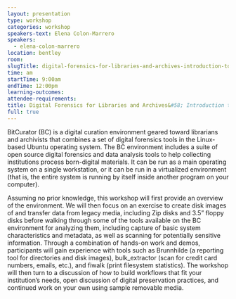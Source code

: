 ```yaml
---
layout: presentation
type: workshop
categories: workshop
speakers-text: Elena Colon-Marrero
speakers:
  - elena-colon-marrero
location: bentley
room:
slugTitle: digital-forensics-for-libraries-and-archives-introduction-to-using-bitcurator
time: am
startTime: 9:00am
endTime: 12:00pm
learning-outcomes:
attendee-requirements:
title: Digital Forensics for Libraries and Archives&#58; Introduction to Using BitCurator
full: true
---
```

BitCurator (BC) is a digital curation environment geared toward librarians and archivists that combines a set of digital forensics tools in the Linux-based Ubuntu operating system. The BC environment includes a suite of open source digital forensics and data analysis tools to help collecting institutions process born-digital materials. It can be run as a main operating system on a single workstation, or it can be run in a virtualized environment (that is, the entire system is running by itself inside another program on your computer).

Assuming no prior knowledge, this workshop will first provide an overview of the environment. We will then focus on an exercise to create disk images of and transfer data from legacy media, including Zip disks and 3.5” floppy disks before walking through some of the tools available on the BC environment for analyzing them, including capture of basic system characteristics and metadata, as well as scanning for potentially sensitive information. Through a combination of hands-on work and demos, participants will gain experience with tools such as Brunnhilde (a reporting tool for directories and disk images), bulk_extractor (scan for credit card numbers, emails, etc.), and fiwalk (print filesystem statistics). The workshop will then turn to a discussion of how to build workflows that fit your institution’s needs, open discussion of digital preservation practices, and continued work on your own using sample removable media.
